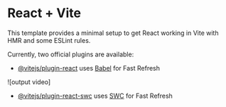 # React + Vite

This template provides a minimal setup to get React working in Vite with HMR and some ESLint rules.

Currently, two official plugins are available:

- [@vitejs/plugin-react](https://github.com/vitejs/vite-plugin-react/blob/main/packages/plugin-react/README.md) uses [Babel](https://babeljs.io/) for Fast Refresh




![output video] 




- [@vitejs/plugin-react-swc](https://github.com/vitejs/vite-plugin-react-swc) uses [SWC](https://swc.rs/) for Fast Refresh
